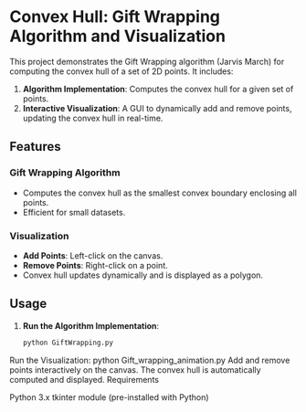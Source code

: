 # Convex Hull: Gift Wrapping Algorithm and Visualization

This project demonstrates the Gift Wrapping algorithm (Jarvis March) for computing the convex hull of a set of 2D points. It includes:
1. **Algorithm Implementation**: Computes the convex hull for a given set of points.
2. **Interactive Visualization**: A GUI to dynamically add and remove points, updating the convex hull in real-time.

## Features

### Gift Wrapping Algorithm
- Computes the convex hull as the smallest convex boundary enclosing all points.
- Efficient for small datasets.

### Visualization
- **Add Points**: Left-click on the canvas.
- **Remove Points**: Right-click on a point.
- Convex hull updates dynamically and is displayed as a polygon.

## Usage

1. **Run the Algorithm Implementation**:
   ```bash
   python GiftWrapping.py
Run the Visualization:
python Gift_wrapping_animation.py
Add and remove points interactively on the canvas.
The convex hull is automatically computed and displayed.
Requirements

Python 3.x
tkinter module (pre-installed with Python)

